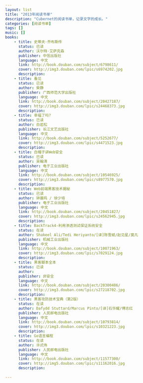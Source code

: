 ```yaml
---
layout: list
title: "2013年阅读书单"
description: "Cubernet的阅读书单，记录文字的成长。"
categories: [阅读书单]
tags: []
music: []
books:
    - title: 史蒂夫·乔布斯传
      status: 已读
      author: 沃尔特·艾萨克森  
      publisher: 中信出版社
      language: 中文
      link: http://book.douban.com/subject/6798611/
      cover: http://img3.douban.com/lpic/s6974202.jpg
      description:
    - title: 看见
      status: 已读
      author: 柴静    
      publisher: 广西师范大学出版社
      language: 中文
      link: http://book.douban.com/subject/20427187/
      cover: http://img3.douban.com/lpic/s24468373.jpg
      description: 
    - title: 幸福了吗?
      status: 已读
      author: 白岩松   
      publisher: 长江文艺出版社
      language: 中文
      link: http://book.douban.com/subject/5252677/
      cover: http://img3.douban.com/lpic/s4471523.jpg
      description:  
    - title: 白帽子讲Web安全
      status: 已读
      author: 吴翰清 
      publisher: 电子工业出版社
      language: 中文
      link: http://book.douban.com/subject/10546925/
      cover: http://img3.douban.com/lpic/s8977570.jpg
      description: 
    - title: Web前端黑客技术揭秘
      status: 已读
      author: 钟晨鸣 / 徐少培
      publisher: 电子工业出版社
      language: 中文
      link: http://book.douban.com/subject/20451827/
      cover: http://img3.douban.com/lpic/s24562945.jpg
      description:
    - title: BackTrack4-利用渗透测试保证系统安全
      status: 在读
      author: Shakeel Ali/Tedi Heriyanto/[译]陈雪斌/赵见星/莫凡 
      publisher: 机械工业出版社
      language: 中文
      link: http://book.douban.com/subject/10071963/
      cover: http://img3.douban.com/lpic/s7029124.jpg
      description:
    - title: 黑客脚本全本
      status: 已读
      author: 
      publisher: 非安全
      language: 中文
      link: http://book.douban.com/subject/20300486/
      cover: http://img3.douban.com/lpic/s27218702.jpg
      description:
    - title: 黑客攻防技术宝典（第2版）
      status: 在读
      author: Dafydd Stuttard/Marcus Pinto/[译]石华耀/傅志红 
      publisher: 人民邮电出版社
      language: 中文
      link: http://book.douban.com/subject/10793814/
      cover: http://img3.douban.com/lpic/s10321223.jpg
      description:
    - title: Go语言编程
      status: 在读
      author: 许式伟  
      publisher: 人民邮电出版社
      language: 中文
      link: http://book.douban.com/subject/11577300/
      cover: http://img5.douban.com/lpic/s11162016.jpg
      description:
    
---
```


